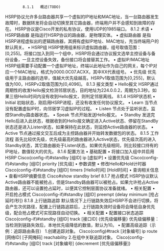             8.1.1   概述(TODO)
HSRP协议允许多台路由器共享一个虚拟的IP地址和MAC地址，当一台路由器发生故障时，数据转发将会自动切换至其它路由器，终端用户并不会感知到故障的存在。
HSRP协议是Cisco开发的私有协议，使用UDP的1985端口。
            8.1.2   术语
                • HSRP路由器
是指运行HSRP协议的路由器，是物理实体。
                • 虚拟路由器
是指HSRP进程虚拟出的逻辑路由器，其拥有虚拟IP地址、MAC地址，充当终端用户的默认网关。
                • HSRP组
HSRP使用组来标识虚拟路由器，组号取值范围：[0,255]。将接口加入到同一个组中，HSRP将会通过协议报文选举主控设备与备份设备，一旦主控设备失效，备份接口将会接替其工作。
                • 虚拟IP/MAC地址
HSRP组需要手动配置一个虚拟IP地址，终端以此地址作为自己的网关，每个IP对应一个MAC地址，格式为0000.0C07.ACXX，其中XX代表组号。
                • 优先级
优先级用于主路由器的选举，值越大优先级越高，HSRPv1取值范围为[0,255]，默认值为100，HSRPv2取值范围为[0,4096]。
            8.1.3   报文类型
                • Hello报文
HSRP通过周期性的收发Hello报文检测邻居状态，目的地址为224.0.0.2，周期为3.3秒。如果三倍Hello时间内没有收到Hello报文，则判定邻居离线。
            8.1.4   HSRP状态机
                • Initial
初始状态，刚启用HSRP进程，还没有收发任何协议报文。
                • Learn
当节点没有配置虚拟IP时，向邻居学习虚拟IP的过程。
                • Listen
节点处于监听状态，监控Standby路由器状态。
                • Speak
节点开始发送Hello报文。
                • Standby
发送完Hello后进入此状态，根据收到的Hello报文确定进入Active状态、停留在StandBy状态还是进入Listen状态，如果保持在此状态，则监控Active路由器的状态。
                • Active
节点通过报文交互后成为主控路由器并开始转发数据包的状态。
            8.1.5   工作流程
首先比较优先级，优先级最高的路由器进入Active状态，优先级次高的进入Standby状态，其它路由器处于Listen状态。如果优先级相同，则比较接口持有的IP地址，数值较大的优先。
            8.1.6   配置方法
                • 基础配置
    • 将接口加入组中并启用HSRP
Cisco(config-if)#standby [组ID] ip [虚拟IP]
    • 设置优先级
Cisco(config-if)#standby [组ID] priority [优先级]
                • 参数调整
    • 修改Hello和Hold计时器
Cisco(config-if)#standby [组ID] timers [Hello时间] [Hold时间]
                • 查询相关信息
    • 查看HSRP摘要信息
Cisco#show standby brief
            8.1.7   抢占模式
HSRP协议默认Active路由器不能被抢占，但是Standby路由器可以被抢占。如果允许抢占Active路由器，还可以设置抢占延时，以便其它控制层面协议准备就绪。
                • 相关配置
    • 开启抢占模式
Cisco(config-if)#standby [组ID] preempt {delay minimum [抢占延时/秒]}
            8.1.8   上行链路追踪
默认情况下上行链路失效后HSRP不会进行切换，将会产生次优路径，配置上行链路追踪后，上行链路失效时设备将会降低自身优先级，配合抢占模式可实现路径自动切换。
                • 相关配置
    • 配置接口状态追踪
Cisco(config-if)#standby [组ID] track [接口ID] {优先级偏移量}
优先级偏移量：当检测到链路失效后，本地优先级降低的数值，默认为10。
    • 配置高级追踪（示例：追踪路由条目）
1.创建追踪对象。
Cisco(config)#track [对象编号] ip route [网络ID] [子网掩码] reachability
2.在组中关联追踪对象。
Cisco(config-if)#standby [组ID] track [对象编号] {decrement [优先级偏移量]}
